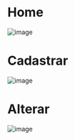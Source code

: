 # Home
![image](https://github.com/user-attachments/assets/bbe50e10-412a-4e2c-a348-e96b0fcd3e14)

# Cadastrar
![image](https://github.com/user-attachments/assets/0e21bfb5-37a6-4b98-ae11-fa208b5beb6d)


# Alterar
![image](https://github.com/user-attachments/assets/db042e2a-f98d-426a-9aac-d1a9c3976fec)
